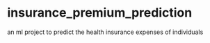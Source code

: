 # insurance_premium_prediction
an ml project to predict the health insurance expenses of individuals 
